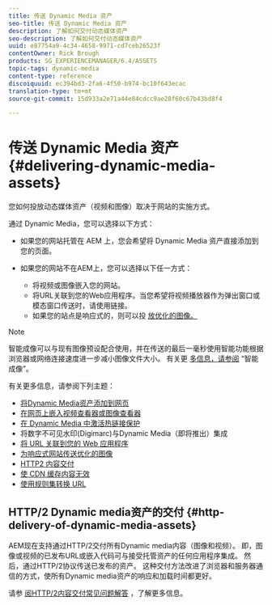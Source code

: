 ```yaml
---
title: 传送 Dynamic Media 资产
seo-title: 传送 Dynamic Media 资产
description: 了解如何交付动态媒体资产
seo-description: 了解如何交付动态媒体资产
uuid: e87754a9-4c34-4658-9971-cd7ceb26523f
contentOwner: Rick Brough
products: SG_EXPERIENCEMANAGER/6.4/ASSETS
topic-tags: dynamic-media
content-type: reference
discoiquuid: ec394bd3-2fa6-4f50-b974-bc10f643ecac
translation-type: tm+mt
source-git-commit: 15d933a2e71a44e84cdcc9ae28f60c67b43bd8f4

---
```



# 传送 Dynamic Media 资产 {#delivering-dynamic-media-assets}

您如何投放动态媒体资产（视频和图像）取决于网站的实施方式。

通过 Dynamic Media，您可以选择以下方式：

* 如果您的网站托管在 AEM 上，您会希望将 Dynamic Media 资产直接添加到您的页面。
* 如果您的网站不在AEM上，您可以选择以下任一方式：

   * 将视频或图像嵌入您的网站。
   * 将URL关联到您的Web应用程序。当您希望将视频播放器作为弹出窗口或模态窗口传送时，请使用链接。
   * 如果您的站点是响应式的，则可以投 [放优化的图像。](responsive-site.md)

>[!NOTE]
>
>智能成像可以与现有图像预设配合使用，并在传送的最后一毫秒使用智能功能根据浏览器或网络连接速度进一步减小图像文件大小。 有关更 [多信息，请参阅](imaging-faq.md) “智能成像”。

有关更多信息，请参阅下列主题：

* [将Dynamic Media资产添加到网页](adding-dynamic-media-assets-to-pages.md)
* [在网页上嵌入视频查看器或图像查看器](embed-code.md)
* [在 Dynamic Media 中激活热链接保护](https://helpx.adobe.com/experience-manager/6-4/assets/using/hotlink-protection.html)
* 将数字不可见水印(Digimarc)与Dynamic Media（即将推出）集成
* [将 URL 关联到您的 Web 应用程序](linking-urls-to-yourwebapplication.md)
* [为响应式网站传送优化的图像](responsive-site.md)
* [HTTP2 内容交付](http2.md)
* [使 CDN 缓存内容无效](invalidate-cdn-cached-content.md)
* [使用规则集转换 URL](using-rulesets-to-transform-urls.md)

## HTTP/2 Dynamic media资产的交付 {#http-delivery-of-dynamic-media-assets}

AEM现在支持通过HTTP/2交付所有Dynamic media内容（图像和视频）。 即，图像或视频的已发布URL或嵌入代码可与接受托管资产的任何应用程序集成。 然后，通过HTTP/2协议传送已发布的资产。 这种交付方法改进了浏览器和服务器通信的方式，使所有Dynamic media资产的响应和加载时间都更好。

请参 [阅HTTP/2内容交付常见问题解答](/help/sites-administering/scene7-http2faq.md) ，了解更多信息。
